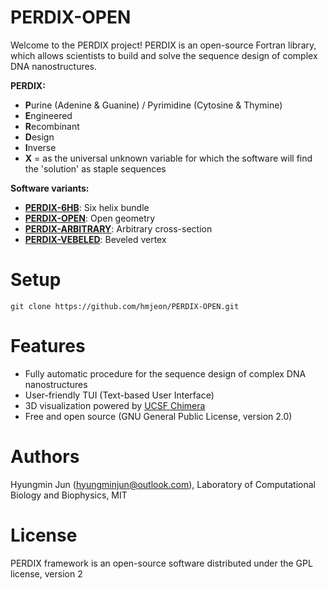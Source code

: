 # PERDIX-OPEN
Welcome to the PERDIX project! PERDIX is an open-source Fortran library, which allows scientists to build and solve the sequence design of complex DNA nanostructures.

**PERDIX:**
* **P**urine (Adenine & Guanine) / Pyrimidine (Cytosine & Thymine)
* **E**ngineered
* **R**ecombinant
* **D**esign
* **I**nverse
* **X** = as the universal unknown variable for which the software will find the 'solution' as staple sequences

**Software variants:**
* **[PERDIX-6HB](https://github.com/hmjeon/PERDIX-6HB)**: Six helix bundle
* **[PERDIX-OPEN](https://github.com/hmjeon/PERDIX-OPEN)**: Open geometry
* **[PERDIX-ARBITRARY](https://github.com/hmjeon/PERDIX-ARBITRARY)**: Arbitrary cross-section
* **[PERDIX-VEBELED](https://github.com/hmjeon/PERDIX-VEBELED)**: Beveled vertex

# Setup
```git clone https://github.com/hmjeon/PERDIX-OPEN.git```

# Features
* Fully automatic procedure for the sequence design of complex DNA nanostructures
* User-friendly TUI (Text-based User Interface)
* 3D visualization powered by [UCSF Chimera](https://www.cgl.ucsf.edu/chimera/)
* Free and open source (GNU General Public License, version 2.0)


# Authors
Hyungmin Jun (hyungminjun@outlook.com), Laboratory of Computational Biology and Biophysics, MIT

# License
PERDIX framework is an open-source software distributed under the GPL license, version 2

